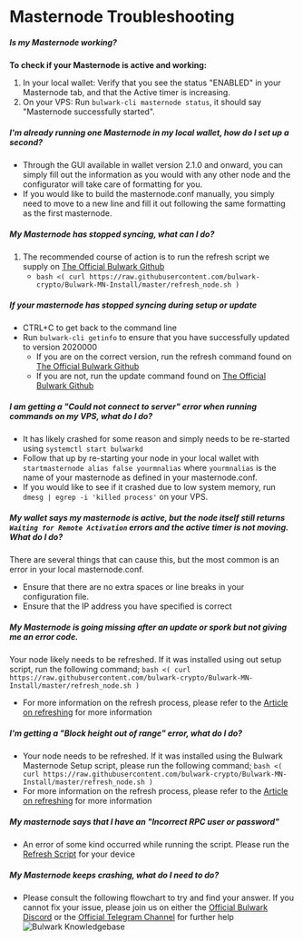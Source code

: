 # Masternode Troubleshooting

##### Is my Masternode working?

 **To check if your Masternode is active and working:**

1. In your local wallet: Verify that you see the status "ENABLED" in your Masternode tab, and that the Active timer is increasing.
2. On your VPS: Run `bulwark-cli masternode status`, it should say "Masternode successfully started".

##### I'm already running one Masternode in my local wallet, how do I set up a second?

* Through the GUI available in wallet version 2.1.0 and onward, you can simply fill out the information as you would with any other node and the configurator will take care of formatting for you.  
* If you would like to build the masternode.conf manually, you simply need to move to a new line and fill it out following the same formatting as the first masternode.

##### My Masternode has stopped syncing, what can I do?

1. The recommended course of action is to run the refresh script we supply on [The Official Bulwark Github](https://github.com/bulwark-crypto/Bulwark-MN-Install#refreshing-node) 
    * `bash <( curl https://raw.githubusercontent.com/bulwark-crypto/Bulwark-MN-Install/master/refresh_node.sh )`

##### If your masternode has stopped syncing during setup or update
* CTRL+C to get back to the command line
* Run `bulwark-cli getinfo` to ensure that you have successfully updated to version 2020000
    * If you are on the correct version, run the refresh command found on [The Official Bulwark Github](https://github.com/bulwark-crypto/Bulwark-MN-Install)
    * If you are not, run the update command found on  [The Official Bulwark Github](https://github.com/bulwark-crypto/Bulwark-MN-Install)

##### I am getting a "Could not connect to server" error when running commands on my VPS, what do I do?
* It has likely crashed for some reason and simply needs to be re-started using `systemctl start bulwarkd`
* Follow that up by re-starting your node in your local wallet with `startmasternode alias false yourmnalias` where `yourmnalias` is the name of your masternode as defined in your masternode.conf.
* If you would like to see if it crashed due to low system memory, run `dmesg | egrep -i 'killed process'` on your VPS.

##### My wallet says my masternode is active, but the node itself still returns `Waiting for Remote Activation` errors and the active timer is not moving. What do I do?
There are several things that can cause this, but the most common is an error in your local masternode.conf.
* Ensure that there are no extra spaces or line breaks in your configuration file.
* Ensure that the IP address you have specified is correct

##### My Masternode is going missing after an update or spork but not giving me an error code.
Your node likely needs to be refreshed. If it was installed using out setup script, run the following command;
`bash <( curl https://raw.githubusercontent.com/bulwark-crypto/Bulwark-MN-Install/master/refresh_node.sh )`
* For more information on the refresh process, please refer to the [Article on refreshing](https://kb.bulwarkcrypto.com/Guides/Refresh-Guide/) for more information

##### I'm getting a "Block height out of range" error, what do I do?
* Your node needs to be refreshed. If it was installed using the Bulwark Masternode Setup script, please run the following command;
`bash <( curl https://raw.githubusercontent.com/bulwark-crypto/Bulwark-MN-Install/master/refresh_node.sh )`
* For more information on the refresh process, please refer to the [Article on refreshing](https://kb.bulwarkcrypto.com/Guides/Refresh-Guide/) for more information

##### My masternode says that I have an "Incorrect RPC user or password"
* An error of some kind occurred while running the script. Please run the [Refresh Script](https://kb.bulwarkcrypto.com/Guides/Refresh-Guide/) for your device  

##### My Masternode keeps crashing, what do I need to do?
* Please consult the following flowchart to try and find your answer. If you cannot fix your issue, please join us on either the [Official Bulwark Discord](https://discord.me/bulwarkcrypto) or the [Official Telegram Channel](https://t.me/bulwarkcrypto) for further help  
![Bulwark Knowledgebase](https://kb.bulwarkcrypto.com/assets/images/nodecrash.png "nodecrash.png")